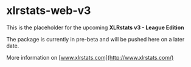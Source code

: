 xlrstats-web-v3
===============

This is the placeholder for the upcoming **XLRstats v3 - League Edition**

The package is currently in pre-beta and will be pushed here on a later date.

More information on [www.xlrstats.com](http://www.xlrstats.com/)
